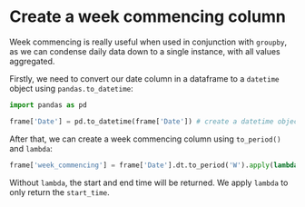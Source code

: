 # Create a week commencing column

Week commencing is really useful when used in conjunction with `groupby`, as we can condense daily data down to a single instance, with all values aggregated.

Firstly, we need to convert our date column in a dataframe to a `datetime` object using `pandas.to_datetime`:

```python
import pandas as pd

frame['Date'] = pd.to_datetime(frame['Date']) # create a datetime object
```

After that, we can create a week commencing column using `to_period()` and `lambda`:

```python
frame['week_commencing'] = frame['Date'].dt.to_period('W').apply(lambda r: r.start_time)
```

Without `lambda`, the start and end time will be returned. We apply `lambda` to only return the `start_time`.
